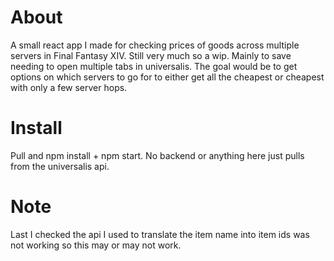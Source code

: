 # About

A small react app I made for checking prices of goods across multiple servers in Final Fantasy XIV. Still very much so a wip. Mainly to save needing to open multiple tabs in universalis. The goal would be to get options on which servers to go for to either get all the cheapest or cheapest with only a few server hops.

# Install

Pull and npm install + npm start. No backend or anything here just pulls from the universalis api.

# Note

Last I checked the api I used to translate the item name into item ids was not working so this may or may not work.